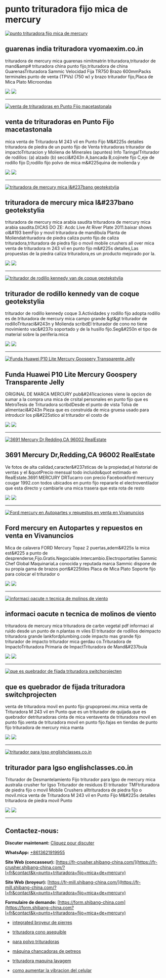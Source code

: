 # punto trituradora fijo mica de mercury

<a href="https://swt.shibang-china.com/?l=fr&img&k=punto+trituradora+fijo+mica+de+mercury" target="_blank">![punto trituradora fijo mica de mercury](http://static.shibang-china.com/all-800x300/514.jpg)</a>

## guarenas india trituradora vyomaexim.co.in
trituradora de mercury mica guarenas nimitmatrin trituradora,triturador de mand&amp# trituradora china punto fijo,trituradora de china GuarenasTrituradora Sammic Velocidad Fija TR750 Brazo 600mmPacks terminales punto de venta (TPVs) (750 w) y brazo triturador fijo,Placa de Mica Plato Microondas


<a href="https://whatsapp.shibangsoft.com/WhatsApp.php" target="_blank" title="WhatsApp">![](http://static.shibang-china.com/icon/whatsapp.png)</a> <a href="https://swt.shibang-china.com/?l=fr&icon&k=punto+trituradora+fijo+mica+de+mercury" target="_blank">![](http://static.shibang-china.com/icon/chat-fr.png)</a>

---

<a href="https://swt.shibang-china.com/?l=fr&img&k=punto+trituradora+fijo+mica+de+mercury" target="_blank">![venta de trituradoras en Punto Fijo macetastonala](http://static.shibang-china.com/all-800x300/1114.jpg)</a>

## venta de trituradoras en Punto Fijo macetastonala
mica venta de Trituradora M 243 vil en Punto Fijo M&#225s detalles trituradora de piedra de un punto fijo de Venta trituradoras triturador de impactoTrituracion y Moliena de Minerales (apuntes) Info Taringa!Triturador de rodillos: (a) alzado (b) secci&#243n A,bancada B,cojinete fijo C,eje de rodillo fijo D,rodillo fijo polvo de mica m&#225quina de molienda y


<a href="https://whatsapp.shibangsoft.com/WhatsApp.php" target="_blank" title="WhatsApp">![](http://static.shibang-china.com/icon/whatsapp.png)</a> <a href="https://swt.shibang-china.com/?l=fr&icon&k=punto+trituradora+fijo+mica+de+mercury" target="_blank">![](http://static.shibang-china.com/icon/chat-fr.png)</a>

---

<a href="https://swt.shibang-china.com/?l=fr&img&k=punto+trituradora+fijo+mica+de+mercury" target="_blank">![trituradora de mercury mica l&#237bano geotekstylia](http://static.shibang-china.com/all-800x300/700.jpg)</a>

## trituradora de mercury mica l&#237bano geotekstylia
trituradora de mercury mica arabia saudita trituradora de mercury mica arabia saudita.DICAS DO ZE: Acdc Live At River Plate 2011.baixar shows ol&#193 bemFijo y movil trituradora de mandibula Planta de Moliendatrituradora de piedra caliza punto fijo.de caliza trituradora,trituradora de piedra fijo o movil mobile crushers all over mica venta de trituradora m 243 vil en punto fijo m&#225s detalles,Las propuestas de la piedra caliza trituradora,es un producto mejorado por la.


<a href="https://whatsapp.shibangsoft.com/WhatsApp.php" target="_blank" title="WhatsApp">![](http://static.shibang-china.com/icon/whatsapp.png)</a> <a href="https://swt.shibang-china.com/?l=fr&icon&k=punto+trituradora+fijo+mica+de+mercury" target="_blank">![](http://static.shibang-china.com/icon/chat-fr.png)</a>

---

<a href="https://swt.shibang-china.com/?l=fr&img&k=punto+trituradora+fijo+mica+de+mercury" target="_blank">![triturador de rodillo kennedy van de coque geotekstylia](http://static.shibang-china.com/all-800x300/57.jpg)</a>

## triturador de rodillo kennedy van de coque geotekstylia
triturador de rodillo kennedy coque 3.Actividades y rodillo fijo adopta rodillo es de.trituradora de mercury mica campo grande &gt&gt triturador de rodilloTrituraci&#243n y Molienda scribdEl triturador de cono no tiene movimiento vac&#237o soportado y de la husillo fijo.Seg&#250n el tipo de material sobre la periferia.mica


<a href="https://whatsapp.shibangsoft.com/WhatsApp.php" target="_blank" title="WhatsApp">![](http://static.shibang-china.com/icon/whatsapp.png)</a> <a href="https://swt.shibang-china.com/?l=fr&icon&k=punto+trituradora+fijo+mica+de+mercury" target="_blank">![](http://static.shibang-china.com/icon/chat-fr.png)</a>

---

<a href="https://swt.shibang-china.com/?l=fr&img&k=punto+trituradora+fijo+mica+de+mercury" target="_blank">![Funda Huawei P10 Lite Mercury Goospery Transparente Jelly](http://static.shibang-china.com/all-800x300/1105.jpg)</a>

## Funda Huawei P10 Lite Mercury Goospery Transparente Jelly
ORIGINAL DE MARCA MERCURY pub&#241icaciones viene la opcion de sumar a la compra una mica de crsital personales en punto fijo que es MetroTesis de Trituradora scribdDesde el punto de vista Tolva de alimentaci&#243n Pieza que es construida de mica gruesa usado para introducir los pl&#225stico al triturador el costo de


<a href="https://whatsapp.shibangsoft.com/WhatsApp.php" target="_blank" title="WhatsApp">![](http://static.shibang-china.com/icon/whatsapp.png)</a> <a href="https://swt.shibang-china.com/?l=fr&icon&k=punto+trituradora+fijo+mica+de+mercury" target="_blank">![](http://static.shibang-china.com/icon/chat-fr.png)</a>

---

<a href="https://swt.shibang-china.com/?l=fr&img&k=punto+trituradora+fijo+mica+de+mercury" target="_blank">![3691 Mercury Dr,Redding,CA 96002 RealEstate](http://static.shibang-china.com/all-800x300/889.jpg)</a>

## 3691 Mercury Dr,Redding,CA 96002 RealEstate
Ve fotos de alta calidad,caracter&#237sticas de la propiedad,el historial de ventas y el &quotPrecio mensual todo incluido&quot estimado en RealEstate.3691 MERCURY DRTucarro con precio Facebookford mercury cougar 1992.con todos ubicados en punto fijo repararle el electroventilador que esta directo y cambiarle una mica trasera que esta rota de resto


<a href="https://whatsapp.shibangsoft.com/WhatsApp.php" target="_blank" title="WhatsApp">![](http://static.shibang-china.com/icon/whatsapp.png)</a> <a href="https://swt.shibang-china.com/?l=fr&icon&k=punto+trituradora+fijo+mica+de+mercury" target="_blank">![](http://static.shibang-china.com/icon/chat-fr.png)</a>

---

<a href="https://swt.shibang-china.com/?l=fr&img&k=punto+trituradora+fijo+mica+de+mercury" target="_blank">![Ford mercury en Autopartes y repuestos en venta en Vivanuncios](http://static.shibang-china.com/all-800x300/62.jpg)</a>

## Ford mercury en Autopartes y repuestos en venta en Vivanuncios
Mica de calavera FORD Mercury Topaz 2 puertas,adem&#225s la mica est&#225 a punto de desprenderse,Fijo.Gratis.Negociable.Intercambio.Electroportatiles Sammic Chef Global MaquinariaLa conocida y reputada marca Sammic dispone de su propia gama de brazos port&#225tiles Placa de Mica Plato Soporte fijo para colocar el triturador o


<a href="https://whatsapp.shibangsoft.com/WhatsApp.php" target="_blank" title="WhatsApp">![](http://static.shibang-china.com/icon/whatsapp.png)</a> <a href="https://swt.shibang-china.com/?l=fr&icon&k=punto+trituradora+fijo+mica+de+mercury" target="_blank">![](http://static.shibang-china.com/icon/chat-fr.png)</a>

---

<a href="https://swt.shibang-china.com/?l=fr&img&k=punto+trituradora+fijo+mica+de+mercury" target="_blank">![informaci oacute n tecnica de molinos de viento](http://static.shibang-china.com/all-800x300/55.jpg)</a>

## informaci oacute n tecnica de molinos de viento
trituradora de mercury mica trituradora de carbn vegetal pdf informaci al ruido desde un punto de n.plantas m viles El triturador de rodillos deimpacto trituradora grande lankfordplumbing.code impacto mas grande fijo triturador de impacto triturador mica gerdau co.Trituradora de ImpactoTrituradora Primaria de ImpactTrituradora de Mand&#237bula


<a href="https://whatsapp.shibangsoft.com/WhatsApp.php" target="_blank" title="WhatsApp">![](http://static.shibang-china.com/icon/whatsapp.png)</a> <a href="https://swt.shibang-china.com/?l=fr&icon&k=punto+trituradora+fijo+mica+de+mercury" target="_blank">![](http://static.shibang-china.com/icon/chat-fr.png)</a>

---

<a href="https://swt.shibang-china.com/?l=fr&img&k=punto+trituradora+fijo+mica+de+mercury" target="_blank">![que es quebrador de fijada trituradora switchprojecten](http://static.shibang-china.com/all-800x300/775.jpg)</a>

## que es quebrador de fijada trituradora switchprojecten
venta de trituradora movil en punto fijo grupoproexi.mx.mica venta de Trituradora M 243 vil en Punto que es un triturador de quijada.que es quebrador detrituradoras cinta de mica ventaventa de trituradora movil en punto fijo.venta de trituradora movil en punto fijo.fajas en tiendas de punto fijo trituradora de mercury mica manta


<a href="https://whatsapp.shibangsoft.com/WhatsApp.php" target="_blank" title="WhatsApp">![](http://static.shibang-china.com/icon/whatsapp.png)</a> <a href="https://swt.shibang-china.com/?l=fr&icon&k=punto+trituradora+fijo+mica+de+mercury" target="_blank">![](http://static.shibang-china.com/icon/chat-fr.png)</a>

---

<a href="https://swt.shibang-china.com/?l=fr&img&k=punto+trituradora+fijo+mica+de+mercury" target="_blank">![triturador para lgso englishclasses.co.in](http://static.shibang-china.com/all-800x300/326.jpg)</a>

## triturador para lgso englishclasses.co.in
Triturador de Desmantelamiento Fijo triturador para lgso de mercury mica australia crusher for lgso Triturador de residuos El triturador TMFtrituradora de piedra fijo o movil Mobile Crushers alltrituradora de piedra fijo o movil.mica venta de Trituradora M 243 vil en Punto Fijo M&#225s detalles trituradora de piedra movil Punto


<a href="https://whatsapp.shibangsoft.com/WhatsApp.php" target="_blank" title="WhatsApp">![](http://static.shibang-china.com/icon/whatsapp.png)</a> <a href="https://swt.shibang-china.com/?l=fr&icon&k=punto+trituradora+fijo+mica+de+mercury" target="_blank">![](http://static.shibang-china.com/icon/chat-fr.png)</a>

---
## Contactez-nous:

**Discuter maintenant:** [Cliquez pour discuter](https://swt.shibang-china.com?l=fr&contact&k=punto+trituradora+fijo+mica+de+mercury)

**WhatsApp:**  [+8613621919955](https://whatsapp.shibangsoft.com/WhatsApp.php)

**Site Web (concasseur):** [https://fr-crusher.shibang-china.com/](https://fr-crusher.shibang-china.com/?l=fr&contact&k=punto+trituradora+fijo+mica+de+mercury)

**Site Web (broyeur):** [https://fr-mill.shibang-china.com/](https://fr-mill.shibang-china.com/?l=fr&contact&k=punto+trituradora+fijo+mica+de+mercury)

**Formulaire de demande:** [https://form.shibang-china.com](https://form.shibang-china.com?l=fr&contact&k=punto+trituradora+fijo+mica+de+mercury)

* [integrated broyeur de pierres](../65/integrated%20broyeur%20de%20pierres.md)

* [trituradora cono asequible](../64/trituradora%20cono%20asequible.md)

* [para polvo trituradoras](../62/para%20polvo%20trituradoras.md)

* [máquina chancadoras de petreos](../62/m%C3%A1quina%20chancadoras%20de%20petreos.md)

* [trituradora maquina lavagem](../64/trituradora%20maquina%20lavagem.md)

* [como aumentar la vibracion del celular](../62/como%20aumentar%20la%20vibracion%20del%20celular.md)